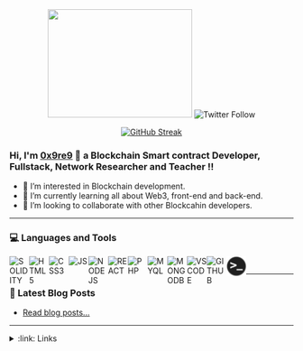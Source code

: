 <!---
0x9re9 is a ✨ special ✨ repository because its `README.md` (this file) appears on your GitHub profile.
You can click the Preview link to take a look at your changes.
--->

<div align="center">
  <img src="https://media2.giphy.com/media/SWoSkN6DxTszqIKEqv/giphy.gif" width="256" height="192"/>

  <img alt="Twitter Follow" src="https://img.shields.io/twitter/follow/0x9re9?style=social">

  [![GitHub Streak](http://github-readme-streak-stats.herokuapp.com?user=0x9re9)](https://git.io/streak-stats)
</div>

### Hi, I'm [0x9re9][website] 👋 a Blockchain Smart contract Developer, Fullstack, Network Researcher and Teacher !!

- 👀 I’m interested in Blockchain development.
- 🌱 I’m currently learning all about Web3, front-end and back-end.
- 💞️ I’m looking to collaborate with other Blockcahin developers.

---

### :computer: Languages and Tools

<img align="left" alt="SOLIDITY" width="35px" src="https://cdn.jsdelivr.net/gh/devicons/devicon/icons/solidity/solidity-original.svg" />
<img align="left" alt="HTML5" width="35px" src="https://cdn.jsdelivr.net/gh/devicons/devicon/icons/html5/html5-original-wordmark.svg" />
<img align="left" alt="CSS3" width="35px" src="https://cdn.jsdelivr.net/gh/devicons/devicon/icons/css3/css3-original-wordmark.svg" />
<img align="left" alt="JS" width="35px" src="https://cdn.jsdelivr.net/gh/devicons/devicon/icons/javascript/javascript-original.svg" />
<img align="left" alt="NODEJS" width="35px" src="https://cdn.jsdelivr.net/gh/devicons/devicon/icons/nodejs/nodejs-plain.svg" />
<img align="left" alt="REACT" width="35px" src="https://cdn.jsdelivr.net/gh/devicons/devicon/icons/react/react-original-wordmark.svg" />
<img align="left" alt="PHP" width="35px" src="https://cdn.jsdelivr.net/gh/devicons/devicon/icons/php/php-plain.svg" />
<img align="left" alt="MYQL" width="35px" src="https://cdn.jsdelivr.net/gh/devicons/devicon/icons/mysql/mysql-plain.svg" />
<img align="left" alt="MONGODB" width="35px" src="https://cdn.jsdelivr.net/gh/devicons/devicon/icons/mongodb/mongodb-original.svg" />
<img align="left" alt="VSCODE" width="35px" src="https://cdn.jsdelivr.net/gh/devicons/devicon/icons/visualstudio/visualstudio-plain.svg" />
<img align="left" alt="GITHUB" width="35px" src="https://cdn.jsdelivr.net/gh/devicons/devicon/icons/github/github-original.svg" />
<img align="left" alt="TEMINAL" width="35px" src="https://raw.githubusercontent.com/github/explore/80688e429a7d4ef2fca1e82350fe8e3517d3494d/topics/terminal/terminal.png" />
          
<br />

---

### :newspaper: Latest Blog Posts
- [Read blog posts...][hashnode]

---

<details>
  <summary>:link: Links</summary>
  
<!--START_SECTION:activity-->
- See my [Smart Contracts & dApps Web3](https://github.com/0x9re9/developments_web3/)
- See my [Project Web3](https://github.com/0x9re9/projects_web3/)
<!--END_SECTION:activity-->

</details>

[website]: https://www.0x9re9.com/
[twitter]: https://twitter.com/0x9re9
[hashnode]: https://0x9re9.hashnode.dev/
